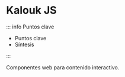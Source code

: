 # Kalouk JS

::: info Puntos clave

- Puntos clave
- Síntesis

:::

Componentes web para contenido interactivo.
